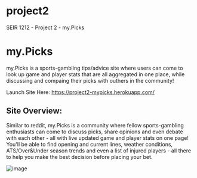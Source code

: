 # project2

SEIR 1212 - Project 2 - my.Picks

# my.Picks
my.Picks is a sports-gambling tips/advice site where users can come to look up game and player stats that are all aggregated in one place, while discussing and compaing their picks with outhers in the community!

Launch Site Here: https://project2-mypicks.herokuapp.com/

## Site Overview: 
Similar to reddit, my.Picks is a community where fellow sports-gambling enthusiasts can come to discuss picks, share opinions and even debate with each other - all with live updated game and player stats on one page! You'll be able to find opening and current lines, weather conditions, ATS/Over&Under season trends and even a list of injured players - all there to help you make the best decision before placing your bet.

![image](https://user-images.githubusercontent.com/119904805/215062578-5024f8ae-4020-4988-ac61-73eedf7bfd3d.png)



